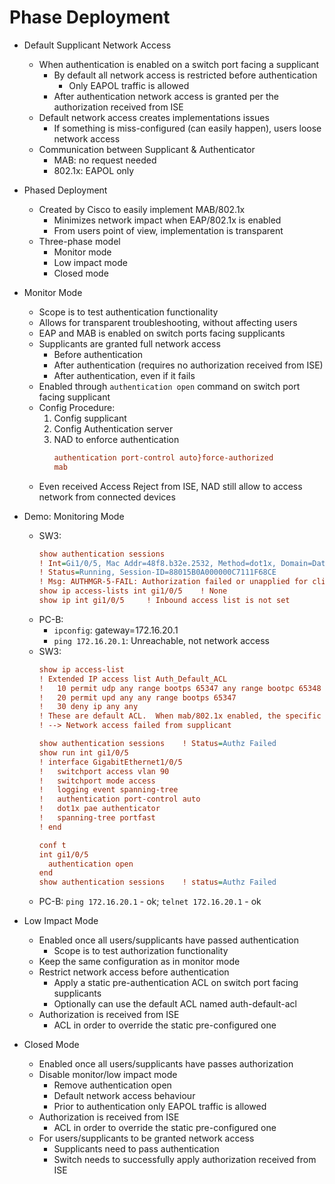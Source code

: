 # Phase Deployment

+ Default Supplicant Network Access
    + When authentication is enabled on a switch port facing a supplicant
        + By default all network access is restricted before authentication
            + Only EAPOL traffic is allowed
        + After authentication network access is granted per the authorization received from ISE
    + Default network access creates implementations issues
        + If something is miss-configured (can easily happen), users loose network access
    + Communication between Supplicant & Authenticator
        + MAB: no request needed
        + 802.1x: EAPOL only

+ Phased Deployment
    + Created by Cisco to easily implement MAB/802.1x
        + Minimizes network impact when EAP/802.1x is enabled
        + From users point of view, implementation is transparent
    + Three-phase model
        + Monitor mode
        + Low impact mode
        + Closed mode

+ Monitor Mode
    + Scope is to test authentication functionality
    + Allows for transparent troubleshooting, without affecting users
    + EAP and MAB is enabled on switch ports facing supplicants
    + Supplicants are granted full network access
        + Before authentication
        + After authentication (requires no authorization received from ISE)
        + After authentication, even if it fails
    + Enabled through `authentication open` command on switch port facing supplicant
    + Config Procedure:
        1. Config supplicant
        2. Config Authentication server
        3. NAD to enforce authentication 
            ```cfg
            authentication port-control auto}force-authorized
            mab
            ```
    + Even received Access Reject from ISE, NAD still allow to access network from connected devices

+ Demo: Monitoring Mode
    + SW3:
        ```cfg
        show authentication sessions
        ! Int=Gi1/0/5, Mac Addr=48f8.b32e.2532, Method=dot1x, Domain=Data,
        ! Status=Running, Session-ID=88015B0A000000C7111F68CE
        ! Msg: AUTHMGR-5-FAIL: Authorization failed or unapplied for client
        show ip access-lists int gi1/0/5    ! None
        show ip int gi1/0/5     ! Inbound access list is not set
        ```
    + PC-B: 
        + `ipconfig`: gateway=172.16.20.1
        + `ping 172.16.20.1`: Unreachable, not network access
    + SW3: 
        ```cfg
        show ip access-list
        ! Extended IP access list Auth_Default_ACL
        !   10 permit udp any range bootps 65347 any range bootpc 65348
        !   20 permit upd any any range bootps 65347
        !   30 deny ip any any
        ! These are default ACL.  When mab/802.1x enabled, the specific ACL applied on the ports
        ! --> Network access failed from supplicant
        
        show authentication sessions    ! Status=Authz Failed
        show run int gi1/0/5
        ! interface GigabitEthernet1/0/5
        !   switchport access vlan 90
        !   switchport mode access
        !   logging event spanning-tree
        !   authentication port-control auto
        !   dot1x pae authenticator
        !   spanning-tree portfast
        ! end

        conf t
        int gi1/0/5
          authentication open
        end
        show authentication sessions    ! status=Authz Failed
    + PC-B: `ping 172.16.20.1` - ok; `telnet 172.16.20.1` - ok

+ Low Impact Mode
    + Enabled once all users/supplicants have passed authentication
        + Scope is to test authorization functionality
    + Keep the same configuration as in monitor mode
    + Restrict network access before authentication
        + Apply a static pre-authentication ACL on switch port facing supplicants
        + Optionally can use the default ACL named auth-default-acl
    + Authorization is received from ISE
        + ACL in order to override the static pre-configured one

+ Closed Mode
    + Enabled once all users/supplicants have passes authorization
    + Disable monitor/low impact mode
        + Remove authentication open
        + Default network access behaviour
        + Prior to authentication only EAPOL traffic is allowed
    + Authorization is received from ISE
        + ACL in order to override the static pre-configured one
    + For users/supplicants to be granted network access
        + Supplicants need to pass authentication
        + Switch needs to successfully apply authorization received from ISE




